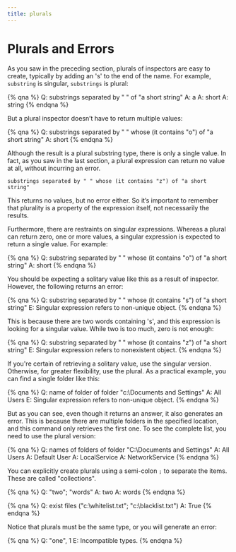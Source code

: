 ```yaml
---
title: plurals
---
```


# Plurals and Errors

As you saw in the preceding section, plurals of inspectors are easy to create,
typically by adding an 's' to the end of the name. For example, `substring` is
singular, `substrings` is plural:

{% qna %}
Q: substrings separated by " " of "a short string"
A: a
A: short
A: string
{% endqna %}

But a plural inspector doesn’t have to return multiple values:

{% qna %}
Q: substrings separated by " " whose (it contains "o") of "a short string"
A: short
{% endqna %}

Although the result is a plural substring type, there is only a single value. In
fact, as you saw in the last section, a plural expression can return no value at
all, without incurring an error.

````
substrings separated by " " whose (it contains "z") of "a short string"
````

This returns no values, but no error either. So it’s important to remember that
plurality is a property of the expression itself, not necessarily the results.

Furthermore, there are restraints on singular expressions. Whereas a plural can
return zero, one or more values, a singular expression is expected to return a
single value. For example:

{% qna %}
Q: substring separated by " " whose (it contains "o") of "a short string"
A: short
{% endqna %}

You should be expecting a solitary value like this as a result of inspector.
However, the following returns an error:

{% qna %}
Q: substring separated by " " whose (it contains "s") of "a short string"
E: Singular expression refers to non-unique object.
{% endqna %}

This is because there are two words containing 's', and this expression is
looking for a singular value. While two is too much, zero is not enough:

{% qna %}
Q: substring separated by " " whose (it contains "z") of "a short string"
E: Singular expression refers to nonexistent object.
{% endqna %}

If you're certain of retrieving a solitary value, use the singular version.
Otherwise, for greater flexibility, use the plural. As a practical example, you
can find a single folder like this:

{% qna %}
Q: name of folder of folder "c:\Documents and Settings"
A: All Users
E: Singular expression refers to non-unique object. 
{% endqna %}

But as you can see, even though it returns an answer, it also generates an
error. This is because there are multiple folders in the specified location, and
this command only retrieves the first one. To see the complete list, you need to
use the plural version:

{% qna %}
Q: names of folders of folder "C:\Documents and Settings"
A: All Users
A: Default User
A: LocalService
A: NetworkService
{% endqna %}

You can explicitly create plurals using a semi-colon `;` to separate the items.
These are called "collections".

{% qna %}
Q: "two"; "words"
A: two
A: words
{% endqna %}

{% qna %}
Q: exist files ("c:\whitelist.txt"; "c:\blacklist.txt")
A: True
{% endqna %}

Notice that plurals must be the same type, or you will generate an error:

{% qna %}
Q: "one", 1
E: Incompatible types.
{% endqna %}
